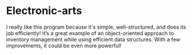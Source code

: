 # Electronic-arts
I really like this program because it's simple, well-structured, and does its job efficiently! It’s a great example of an object-oriented approach to inventory management while using efficient data structures. With a few improvements, it could be even more powerful!
